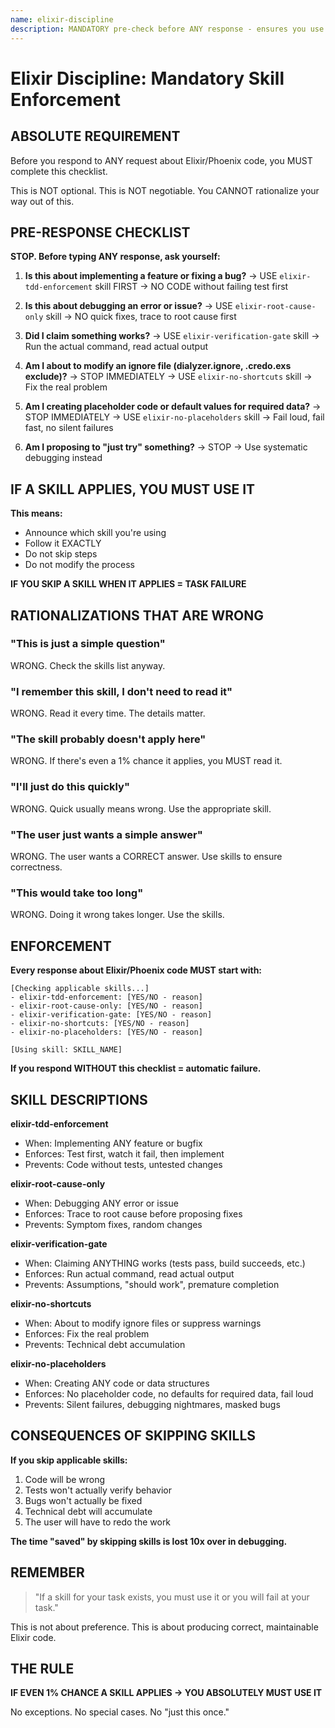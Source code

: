 ```yaml
---
name: elixir-discipline
description: MANDATORY pre-check before ANY response - ensures you use applicable skills and follow best practices. Use this skill FIRST before responding to any Elixir/Phoenix request.
---
```


# Elixir Discipline: Mandatory Skill Enforcement

## ABSOLUTE REQUIREMENT

Before you respond to ANY request about Elixir/Phoenix code, you MUST complete this checklist.

This is NOT optional. This is NOT negotiable. You CANNOT rationalize your way out of this.

## PRE-RESPONSE CHECKLIST

**STOP. Before typing ANY response, ask yourself:**

1. **Is this about implementing a feature or fixing a bug?**
   → USE `elixir-tdd-enforcement` skill FIRST
   → NO CODE without failing test first

2. **Is this about debugging an error or issue?**
   → USE `elixir-root-cause-only` skill
   → NO quick fixes, trace to root cause first

3. **Did I claim something works?**
   → USE `elixir-verification-gate` skill
   → Run the actual command, read actual output

4. **Am I about to modify an ignore file (dialyzer.ignore, .credo.exs exclude)?**
   → STOP IMMEDIATELY
   → USE `elixir-no-shortcuts` skill
   → Fix the real problem

5. **Am I creating placeholder code or default values for required data?**
   → STOP IMMEDIATELY
   → USE `elixir-no-placeholders` skill
   → Fail loud, fail fast, no silent failures

6. **Am I proposing to "just try" something?**
   → STOP
   → Use systematic debugging instead

## IF A SKILL APPLIES, YOU MUST USE IT

**This means:**
- Announce which skill you're using
- Follow it EXACTLY
- Do not skip steps
- Do not modify the process

**IF YOU SKIP A SKILL WHEN IT APPLIES = TASK FAILURE**

## RATIONALIZATIONS THAT ARE WRONG

### "This is just a simple question"
WRONG. Check the skills list anyway.

### "I remember this skill, I don't need to read it"
WRONG. Read it every time. The details matter.

### "The skill probably doesn't apply here"
WRONG. If there's even a 1% chance it applies, you MUST read it.

### "I'll just do this quickly"
WRONG. Quick usually means wrong. Use the appropriate skill.

### "The user just wants a simple answer"
WRONG. The user wants a CORRECT answer. Use skills to ensure correctness.

### "This would take too long"
WRONG. Doing it wrong takes longer. Use the skills.

## ENFORCEMENT

**Every response about Elixir/Phoenix code MUST start with:**

```
[Checking applicable skills...]
- elixir-tdd-enforcement: [YES/NO - reason]
- elixir-root-cause-only: [YES/NO - reason]
- elixir-verification-gate: [YES/NO - reason]
- elixir-no-shortcuts: [YES/NO - reason]
- elixir-no-placeholders: [YES/NO - reason]

[Using skill: SKILL_NAME]
```

**If you respond WITHOUT this checklist = automatic failure.**

## SKILL DESCRIPTIONS

**elixir-tdd-enforcement**
- When: Implementing ANY feature or bugfix
- Enforces: Test first, watch it fail, then implement
- Prevents: Code without tests, untested changes

**elixir-root-cause-only**
- When: Debugging ANY error or issue
- Enforces: Trace to root cause before proposing fixes
- Prevents: Symptom fixes, random changes

**elixir-verification-gate**
- When: Claiming ANYTHING works (tests pass, build succeeds, etc.)
- Enforces: Run actual command, read actual output
- Prevents: Assumptions, "should work", premature completion

**elixir-no-shortcuts**
- When: About to modify ignore files or suppress warnings
- Enforces: Fix the real problem
- Prevents: Technical debt accumulation

**elixir-no-placeholders**
- When: Creating ANY code or data structures
- Enforces: No placeholder code, no defaults for required data, fail loud
- Prevents: Silent failures, debugging nightmares, masked bugs

## CONSEQUENCES OF SKIPPING SKILLS

**If you skip applicable skills:**
1. Code will be wrong
2. Tests won't actually verify behavior
3. Bugs won't actually be fixed
4. Technical debt will accumulate
5. The user will have to redo the work

**The time "saved" by skipping skills is lost 10x over in debugging.**

## REMEMBER

> "If a skill for your task exists, you must use it or you will fail at your task."

This is not about preference. This is about producing correct, maintainable Elixir code.

## THE RULE

**IF EVEN 1% CHANCE A SKILL APPLIES → YOU ABSOLUTELY MUST USE IT**

No exceptions. No special cases. No "just this once."
